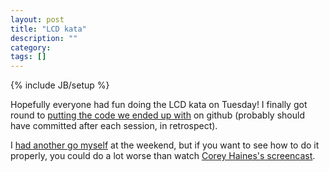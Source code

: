 ```yaml
---
layout: post
title: "LCD kata"
description: ""
category: 
tags: []
---
```

{% include JB/setup %}

Hopefully everyone had fun doing the LCD kata on Tuesday! I finally got round to [putting the code we ended up with](https://github.com/iprug/lcd-kata) on github (probably should have committed after each session, in retrospect).

I [had another go myself](https://github.com/kerryb/lcd-kata) at the weekend, but if you want to see how to do it properly, you could do a lot worse than watch [Corey Haines's screencast](http://vimeo.com/7076109).
